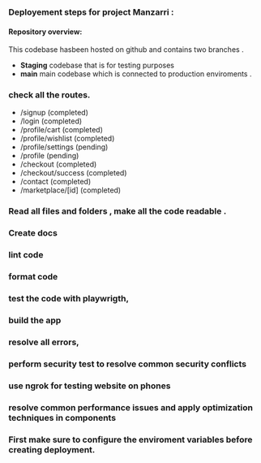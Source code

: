 ### Deployement steps for project Manzarri :

#### Repository overview:
This codebase hasbeen hosted on github and contains two branches .
- **Staging** codebase that is for testing purposes
- **main**  main codebase which is connected to production enviroments .

### check all the routes.
- /signup (completed)
- /login (completed)
- /profile/cart (completed)
- /profile/wishlist (completed)
- /profile/settings (pending)
- /profile  (pending)
- /checkout (completed)
- /checkout/success (completed)
- /contact (completed)
- /marketplace/[id] (completed)

### Read all files and folders , make all the code readable .
### Create docs 
### lint code 
### format code
### test the code with playwrigth,
### build the app
### resolve all errors,
### perform security test to resolve common security conflicts 
### use ngrok for testing website on phones 
### resolve common performance issues and apply optimization techniques in components
### First make sure to configure the enviroment variables before creating deployment.  